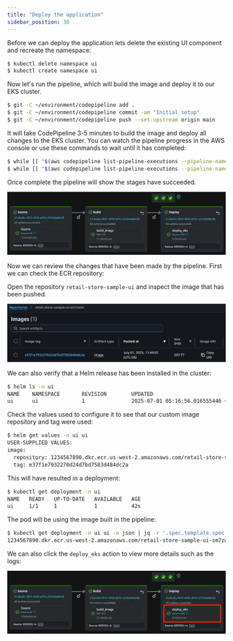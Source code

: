 ```yaml
---
title: "Deploy the application"
sidebar_position: 30
---
```


Before we can deploy the application lets delete the existing UI component and recreate the namespace:

```bash
$ kubectl delete namespace ui
$ kubectl create namespace ui
```

Now let's run the pipeline, which will build the image and deploy it to our EKS cluster.

```bash wait=20
$ git -C ~/environment/codepipeline add .
$ git -C ~/environment/codepipeline commit -am "Initial setup"
$ git -C ~/environment/codepipeline push --set-upstream origin main
```

It will take CodePipeline 3-5 minutes to build the image and deploy all changes to the EKS cluster. You can watch the pipeline progress in the AWS console or use these commands to wait until it has completed:

```bash timeout=900
$ while [[ "$(aws codepipeline list-pipeline-executions --pipeline-name ${EKS_CLUSTER_NAME}-retail-store-cd --query 'pipelineExecutionSummaries[0].trigger.triggerType' --output text)" != "CloudWatchEvent" ]]; do echo "Waiting for pipeline to start ..."; sleep 10; done && echo "Pipeline started."
$ while [[ "$(aws codepipeline list-pipeline-executions --pipeline-name ${EKS_CLUSTER_NAME}-retail-store-cd --query 'pipelineExecutionSummaries[0].status' --output text)" != "Succeeded" ]]; do echo "Waiting for pipeline execution to finish ..."; sleep 10; done && echo "Pipeline execution successful."
```

Once complete the pipeline will show the stages have succeeded.

![Pipeline complete](./assets/pipeline-complete.webp)

Now we can review the changes that have been made by the pipeline. First we can check the ECR repository:

<ConsoleButton
  url="https://console.aws.amazon.com/ecr/private-registry/repositories"
  service="ecr"
  label="Open ECR console"
/>

Open the repository `retail-store-sample-ui` and inspect the image that has been pushed.

![Image 1](assets/ecr_image.webp)

We can also verify that a Helm release has been installed in the cluster:

```bash hook=deployment
$ helm ls -n ui
NAME    NAMESPACE       REVISION        UPDATED                                 STATUS          CHART                                   APP VERSION
ui      ui              1               2025-07-01 05:16:56.016555446 +0000 UTC deployed        retail-store-sample-ui-chart-0.8.5
```

Check the values used to configure it to see that our custom image repository and tag were used:

```bash
$ helm get values -n ui ui
USER-SUPPLIED VALUES:
image:
  repository: 1234567890.dkr.ecr.us-west-2.amazonaws.com/retail-store-sample-ui-sm7zww
  tag: e37f1e7932270d24d7bd7583d484dc2a
```

This will have resulted in a deployment:

```bash
$ kubectl get deployment -n ui
NAME   READY   UP-TO-DATE   AVAILABLE   AGE
ui     1/1     1            1           42s
```

The pod will be using the image built in the pipeline:

```bash
$ kubectl get deployment -n ui ui -o json | jq -r '.spec.template.spec.containers[0].image'
1234567890.dkr.ecr.us-west-2.amazonaws.com/retail-store-sample-ui-sm7zww:e37f1e7932270d24d7bd7583d484dc2a
```

We can also click the `deploy_eks` action to view more details such as the logs:

![Pipeline deploy detail](assets/pipeline-deploy-detail.webp)
